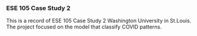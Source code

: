 ### ESE 105 Case Study 2

This is a record of ESE 105 Case Study 2 Washington University in St.Louis. The project focused on the model that classify COVID patterns.
